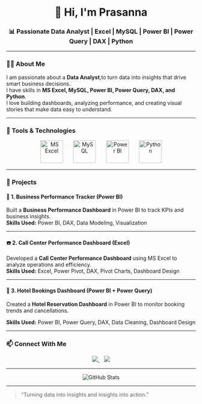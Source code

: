 <h1 align="center">👋 Hi, I'm Prasanna</h1>
<h3 align="center">📊 Passionate Data Analyst | Excel | MySQL | Power BI | Power Query | DAX | Python</h3>

---

### 👨‍💻 About Me  
I am passionate about a **Data Analyst**,to turn data into insights that drive smart business decisions.  
I have skills in **MS Excel, MySQL, Power BI, Power Query, DAX, and Python**.  
I love building dashboards, analyzing performance, and creating visual stories that make data easy to understand.  

---

### 🧰 Tools & Technologies  

<p align="center">
  <img src="https://cdn-icons-png.flaticon.com/512/732/732220.png" width="60" alt="MS Excel" title="MS Excel" />
  &nbsp;&nbsp;&nbsp;&nbsp;&nbsp;
  <img src="https://cdn-icons-png.flaticon.com/512/5968/5968313.png" width="60" alt="MySQL" title="My SQL" />
  &nbsp;&nbsp;&nbsp;&nbsp;&nbsp;
  <img src="https://cdn.worldvectorlogo.com/logos/power-bi.svg" width="60" alt="Power BI" title="Power BI" />
  &nbsp;&nbsp;&nbsp;&nbsp;&nbsp;

  <img src="https://cdn-icons-png.flaticon.com/512/5968/5968350.png" width="60" alt="Python" title="Python" />
</p>

---

### 📁 Projects  

#### 🏢 1. Business Performance Tracker (Power BI)
Built a **Business Performance Dashboard** in Power BI to track KPIs and business insights.  
**Skills Used:** Power BI, DAX, Data Modeling, Visualization  

---

#### ☎️ 2. Call Center Performance Dashboard (Excel)
Developed a **Call Center Performance Dashboard** using MS Excel to analyze operations and efficiency.  
**Skills Used:** Excel, Power Pivot, DAX, Pivot Charts, Dashboard Design  

---

#### 🏨 3. Hotel Bookings Dashboard (Power BI + Power Query)
Created a **Hotel Reservation Dashboard** in Power BI to monitor booking trends and cancellations.  

**Skills Used:** Power BI, Power Query, DAX, Data Cleaning, Dashboard Design  

---

### 📫 Connect With Me  
<p align="center">
  <a href="www.linkedin.com/prasanna-chinnapaga" target="_blank">
    <img src="https://img.shields.io/badge/LinkedIn-blue?style=for-the-badge&logo=linkedin" />
  </a>
  &nbsp;&nbsp;
  <a href="mailto:prasannachinnapaga@gmail.com">
    <img src="https://img.shields.io/badge/Email-grey?style=for-the-badge&logo=gmail" />
  </a>
</p>

---

<p align="center">
  <img src="https://github-readme-stats.vercel.app/api?username=Chinnapaga-Prasanna&show_icons=true&theme=tokyonight" alt="GitHub Stats" />
</p>

---

> “Turning data into insights and insights into action.”

